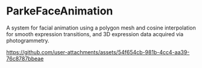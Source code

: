 # ParkeFaceAnimation
A system for facial animation using a polygon mesh and cosine interpolation for smooth expression transitions, and 3D expression data acquired via photogrammetry.

https://github.com/user-attachments/assets/54f654cb-981b-4cc4-aa39-76c8787bbeae
